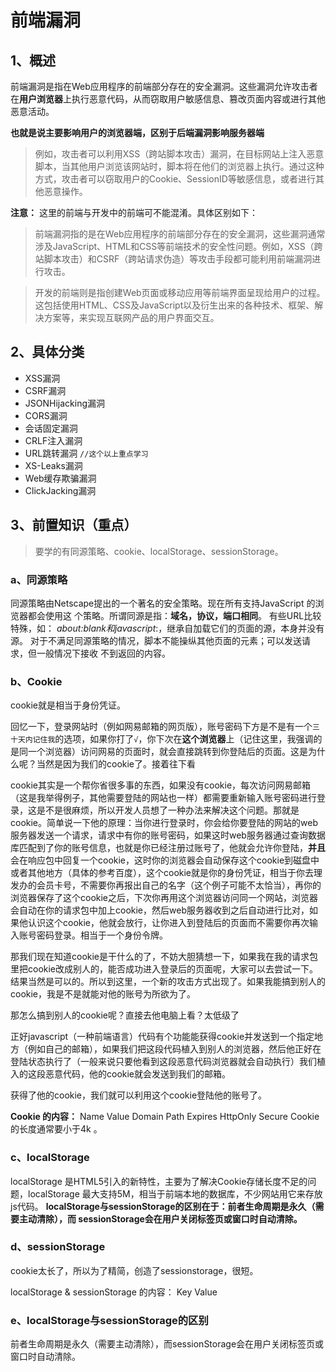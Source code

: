 # 前端漏洞

## 1、概述

前端漏洞是指在Web应用程序的前端部分存在的安全漏洞。这些漏洞允许攻击者在**用户浏览器**上执行恶意代码，从而窃取用户敏感信息、篡改页面内容或进行其他恶意活动。

**也就是说主要影响用户的浏览器端，区别于后端漏洞影响服务器端**

> 例如，攻击者可以利用XSS（跨站脚本攻击）漏洞，在目标网站上注入恶意脚本，当其他用户浏览该网站时，脚本将在他们的浏览器上执行。通过这种方式，攻击者可以窃取用户的Cookie、SessionID等敏感信息，或者进行其他恶意操作。

**注意：** 这里的前端与开发中的前端可不能混淆。具体区别如下：

> 前端漏洞指的是在Web应用程序的前端部分存在的安全漏洞，这些漏洞通常涉及JavaScript、HTML和CSS等前端技术的安全性问题。例如，XSS（跨站脚本攻击）和CSRF（跨站请求伪造）等攻击手段都可能利用前端漏洞进行攻击。

> 开发的前端则是指创建Web页面或移动应用等前端界面呈现给用户的过程。这包括使用HTML、CSS及JavaScript以及衍生出来的各种技术、框架、解决方案等，来实现互联网产品的用户界面交互。

## 2、具体分类

- XSS漏洞
- CSRF漏洞
- JSONHijacking漏洞
- CORS漏洞
- 会话固定漏洞
- CRLF注入漏洞
- URL跳转漏洞   ``//这个以上重点学习``
- XS-Leaks漏洞
- Web缓存欺骗漏洞
- ClickJacking漏洞

## 3、前置知识（重点）

> 要学的有同源策略、cookie、localStorage、sessionStorage。

### a、同源策略

同源策略由Netscape提出的一个著名的安全策略。现在所有支持JavaScript 的浏览器都会使用这
个策略。所谓同源是指：**域名，协议，端口相同**。
有些URL比较特殊，如： *about:blank和javascript*:，继承自加载它们的页面的源，本身并没有
源。
对于不满足同源策略的情况，脚本不能操纵其他页面的元素；可以发送请求，但一般情况下接收
不到返回的内容。

### b、Cookie

cookie就是相当于身份凭证。

回忆一下，登录网站时（例如网易邮箱的网页版），账号密码下方是不是有一个`三十天内记住我`的选项，如果你打了`√`，你下次在**这个浏览器**上（记住这里，我强调的是同一个浏览器）访问网易的页面时，就会直接跳转到你登陆后的页面。这是为什么呢？当然是因为我们的cookie了。接着往下看

cookie其实是一个帮你省很多事的东西，如果没有cookie，每次访问网易邮箱（这是我举得例子，其他需要登陆的网站也一样）都需要重新输入账号密码进行登录，这是不是很麻烦，所以开发人员想了一种办法来解决这个问题。那就是cookie。简单说一下他的原理：当你进行登录时，你会给你要登陆的网站的web服务器发送一个请求，请求中有你的账号密码，如果这时web服务器通过查询数据库匹配到了你的账号信息，也就是你已经注册过账号了，他就会允许你登陆，**并且**会在响应包中回复一个cookie，这时你的浏览器会自动保存这个cookie到磁盘中或者其他地方（具体的参考百度），这个cookie就是你的身份凭证，相当于你去理发办的会员卡号，不需要你再报出自己的名字（这个例子可能不太恰当），再你的浏览器保存了这个cookie之后，下次你再用这个浏览器访问同一个网站，浏览器会自动在你的请求包中加上cookie，然后web服务器收到之后自动进行比对，如果他认识这个cookie，他就会放行，让你进入到登陆后的页面而不需要你再次输入账号密码登录。相当于一个身份令牌。

那我们现在知道cookie是干什么的了，不妨大胆猜想一下，如果我在我的请求包里把cookie改成别人的，能否成功进入登录后的页面呢，大家可以去尝试一下。结果当然是可以的。所以到这里，一个新的攻击方式出现了。如果我能搞到别人的cookie，我是不是就能对他的账号为所欲为了。

那怎么搞到别人的cookie呢？直接去他电脑上看？太低级了

正好javascript（一种前端语言）代码有个功能能获得cookie并发送到一个指定地方（例如自己的邮箱），如果我们把这段代码植入到别人的浏览器，然后他正好在登陆状态执行了（一般来说只要他看到这段恶意代码浏览器就会自动执行）我们植入的这段恶意代码，他的cookie就会发送到我们的邮箱。

获得了他的cookie，我们就可以利用这个cookie登陆他的账号了。

**Cookie 的内容：**
Name Value Domain Path Expires HttpOnly Secure
Cookie的长度通常要小于4k 。

### c、localStorage

localStorage 是HTML5引入的新特性，主要为了解决Cookie存储长度不足的问题，localStorage
最大支持5M，相当于前端本地的数据库，不少网站用它来存放js代码。
**localStorage与sessionStorage的区别在于：前者生命周期是永久（需要主动清除），而
sessionStorage会在用户关闭标签页或窗口时自动清除。**

### d、sessionStorage

cookie太长了，所以为了精简，创造了sessionstorage，很短。

localStorage & sessionStorage 的内容：
Key Value

### e、localStorage与sessionStorage的区别

前者生命周期是永久（需要主动清除），而sessionStorage会在用户关闭标签页或窗口时自动清除。